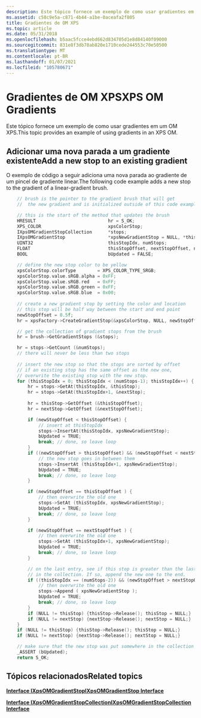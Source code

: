 ```yaml
---
description: Este tópico fornece um exemplo de como usar gradientes em um OM XPS.
ms.assetid: c58c9e5a-c871-4b44-a1be-0aceafa2f805
title: Gradientes de OM XPS
ms.topic: article
ms.date: 05/31/2018
ms.openlocfilehash: b5aac5fcce4ebd662d834705d1e8d84140f09000
ms.sourcegitcommit: 831e8f3db78ab820e1710cede244553c70e50500
ms.translationtype: MT
ms.contentlocale: pt-BR
ms.lasthandoff: 01/07/2021
ms.locfileid: "105780671"
---
```

# <a name="xps-om-gradients"></a><span data-ttu-id="ee3d3-103">Gradientes de OM XPS</span><span class="sxs-lookup"><span data-stu-id="ee3d3-103">XPS OM Gradients</span></span>

<span data-ttu-id="ee3d3-104">Este tópico fornece um exemplo de como usar gradientes em um OM XPS.</span><span class="sxs-lookup"><span data-stu-id="ee3d3-104">This topic provides an example of using gradients in an XPS OM.</span></span>

## <a name="add-a-new-stop-to-an-existing-gradient"></a><span data-ttu-id="ee3d3-105">Adicionar uma nova parada a um gradiente existente</span><span class="sxs-lookup"><span data-stu-id="ee3d3-105">Add a new stop to an existing gradient</span></span>

<span data-ttu-id="ee3d3-106">O exemplo de código a seguir adiciona uma nova parada ao gradiente de um pincel de gradiente linear.</span><span class="sxs-lookup"><span data-stu-id="ee3d3-106">The following code example adds a new stop to the gradient of a linear-gradient brush.</span></span>


```C++
    // brush is the pointer to the gradient brush that will get 
    //  the new gradient and is initialized outside of this code example

    // this is the start of the method that updates the brush
    HRESULT                           hr = S_OK;
    XPS_COLOR                         xpsColorStop;
    IXpsOMGradientStopCollection      *stops;
    IXpsOMGradientStop                *xpsNewGradientStop = NULL, *thisStop = NULL, *nextStop = NULL;
    UINT32                            thisStopIdx, numStops;
    FLOAT                             thisStopOffset, nextStopOffset, newStopOffset;
    BOOL                              bUpdated = FALSE;

    // define the new stop color to be yellow
    xpsColorStop.colorType        = XPS_COLOR_TYPE_SRGB;
    xpsColorStop.value.sRGB.alpha = 0xFF;
    xpsColorStop.value.sRGB.red   = 0xFF;
    xpsColorStop.value.sRGB.green = 0xFF;
    xpsColorStop.value.sRGB.blue  = 0x00;
    
    // create a new gradient stop by setting the color and location 
    // this stop will be half way between the start and end point
    newStopOffset = 0.5f;
    hr = xpsFactory->CreateGradientStop(&xpsColorStop, NULL, newStopOffset, &xpsNewGradientStop);

    // get the collection of gradient stops from the brush
    hr = brush->GetGradientStops (&stops);

    hr = stops->GetCount (&numStops);
    // there will never be less than two stops
    
    // insert the new stop so that the stops are sorted by offset
    // if an existing stop has the same offset as the new one,
    // overwrite the existing stop with the new stop.
    for (thisStopIdx = 0; thisStopIdx < (numStops-1); thisStopIdx++) {
        hr = stops->GetAt(thisStopIdx, &thisStop);
        hr = stops->GetAt(thisStopIdx+1, &nextStop);
    
        hr = thisStop->GetOffset (&thisStopOffset);
        hr = nextStop->GetOffset (&nextStopOffset);

        if (newStopOffset < thisStopOffset) {
            // insert at thisStopIdx
            stops->InsertAt(thisStopIdx, xpsNewGradientStop);
            bUpdated = TRUE;
            break; // done, so leave loop
        } 
        if ((newStopOffset > thisStopOffset) && (newStopOffset < nextStopOffset)) {
            // the new stop goes in between them
            stops->InsertAt (thisStopIdx+1, xpsNewGradientStop);
            bUpdated = TRUE;
            break; // done, so leave loop
        } 

        if (newStopOffset == thisStopOffset ) {
            // then overwrite the old one
            stops->SetAt (thisStopIdx, xpsNewGradientStop);
            bUpdated = TRUE;
            break; // done, so leave loop
        }

        if (newStopOffset == nextStopOffset ) {
            // then overwrite the old one
            stops->SetAt (thisStopIdx+1, xpsNewGradientStop);
            bUpdated = TRUE;
            break; // done, so leave loop
        }

        // on the last entry, see if this stop is greater than the last entry
        // in the collection. If so, append the new one to the end.
        if ((thisStopIdx == (numStops-2)) && (newStopOffset > nextStopOffset )) {
            // then overwrite the old one
            stops->Append ( xpsNewGradientStop );
            bUpdated = TRUE;
            break; // done, so leave loop
        }
        if (NULL != thisStop) {thisStop->Release(); thisStop = NULL;}
        if (NULL != nextStop) {nextStop->Release(); nextStop = NULL;}
    }
    if (NULL != thisStop) {thisStop->Release(); thisStop = NULL;}
    if (NULL != nextStop) {nextStop->Release(); nextStop = NULL;}

    // make sure that the new stop was put somewhere in the collection
    _ASSERT (bUpdated);
    return S_OK;
```



## <a name="related-topics"></a><span data-ttu-id="ee3d3-107">Tópicos relacionados</span><span class="sxs-lookup"><span data-stu-id="ee3d3-107">Related topics</span></span>

<dl> <dt>

[<span data-ttu-id="ee3d3-108">**Interface IXpsOMGradientStop**</span><span class="sxs-lookup"><span data-stu-id="ee3d3-108">**IXpsOMGradientStop Interface**</span></span>](/windows/desktop/api/xpsobjectmodel/nn-xpsobjectmodel-ixpsomgradientstop)
</dt> <dt>

[<span data-ttu-id="ee3d3-109">**Interface IXpsOMGradientStopCollection**</span><span class="sxs-lookup"><span data-stu-id="ee3d3-109">**IXpsOMGradientStopCollection Interface**</span></span>](/windows/desktop/api/xpsobjectmodel/nn-xpsobjectmodel-ixpsomgradientstopcollection)
</dt> </dl>

 

 



